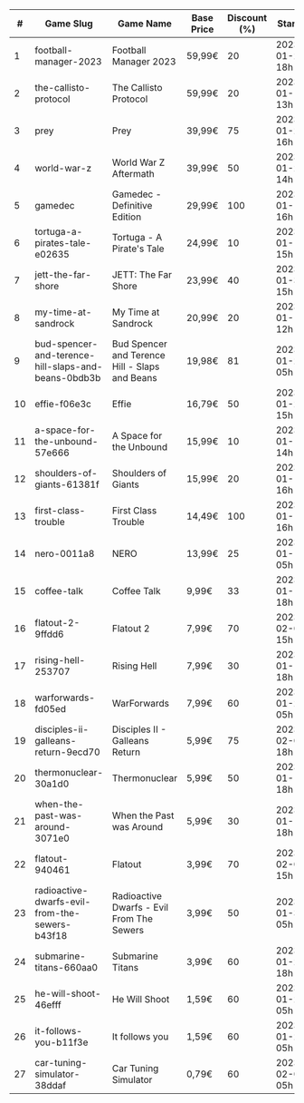 |#|Game Slug|Game Name|Base Price|Discount (%)|Starts|Ends|
|---|---|---|---|---|---|---|
|1|football-manager-2023|Football Manager 2023|59,99€|20|2023-01-26 18h|2023-02-02 18h|
|2|the-callisto-protocol|The Callisto Protocol|59,99€|20|2023-01-12 13h|2023-01-19 13h|
|3|prey|Prey|39,99€|75|2023-01-24 16h|2023-01-31 16h|
|4|world-war-z|World War Z Aftermath|39,99€|50|2023-01-23 14h|2023-01-30 01h|
|5|gamedec|Gamedec - Definitive Edition|29,99€|100|2023-01-12 16h|2023-01-19 16h|
|6|tortuga-a-pirates-tale-e02635|Tortuga - A Pirate's Tale|24,99€|10|2023-01-19 15h|2023-01-25 15h|
|7|jett-the-far-shore|JETT: The Far Shore|23,99€|40|2023-01-31 15h|2023-02-14 15h|
|8|my-time-at-sandrock|My Time at Sandrock|20,99€|20|2023-01-16 12h|2023-01-25 12h|
|9|bud-spencer-and-terence-hill-slaps-and-beans-0bdb3b|Bud Spencer and Terence Hill - Slaps and Beans|19,98€|81|2023-01-27 05h|2023-02-12 05h|
|10|effie-f06e3c|Effie|16,79€|50|2023-01-20 15h|2023-02-06 15h|
|11|a-space-for-the-unbound-57e666|A Space for the Unbound|15,99€|10|2023-01-19 14h|2023-01-26 14h|
|12|shoulders-of-giants-61381f|Shoulders of Giants|15,99€|20|2023-01-12 16h|2023-01-26 16h|
|13|first-class-trouble|First Class Trouble|14,49€|100|2023-01-12 16h|2023-01-19 16h|
|14|nero-0011a8|NERO|13,99€|25|2023-01-13 05h|2023-01-20 05h|
|15|coffee-talk|Coffee Talk|9,99€|33|2023-01-17 18h|2023-01-24 18h|
|16|flatout-2-9ffdd6|Flatout 2|7,99€|70|2023-02-06 15h|2023-02-20 15h|
|17|rising-hell-253707|Rising Hell|7,99€|30|2023-01-17 18h|2023-01-24 18h|
|18|warforwards-fd05ed|WarForwards|7,99€|60|2023-01-24 05h|2023-01-31 05h|
|19|disciples-ii-galleans-return-9ecd70|Disciples II - Galleans Return|5,99€|75|2023-02-02 18h|2023-02-16 18h|
|20|thermonuclear-30a1d0|Thermonuclear|5,99€|50|2023-01-17 18h|2023-01-24 18h|
|21|when-the-past-was-around-3071e0|When the Past was Around|5,99€|30|2023-01-18 18h|2023-01-24 18h|
|22|flatout-940461|Flatout|3,99€|70|2023-02-06 15h|2023-02-20 15h|
|23|radioactive-dwarfs-evil-from-the-sewers-b43f18|Radioactive Dwarfs - Evil From The Sewers|3,99€|50|2023-01-31 05h|2023-02-07 05h|
|24|submarine-titans-660aa0|Submarine Titans|3,99€|60|2023-01-20 18h|2023-01-24 18h|
|25|he-will-shoot-46efff|He Will Shoot|1,59€|60|2023-01-25 05h|2023-02-08 05h|
|26|it-follows-you-b11f3e|It follows you|1,59€|60|2023-01-24 05h|2023-02-08 05h|
|27|car-tuning-simulator-38ddaf|Car Tuning Simulator|0,79€|60|2023-02-05 05h|2023-02-24 05h|
